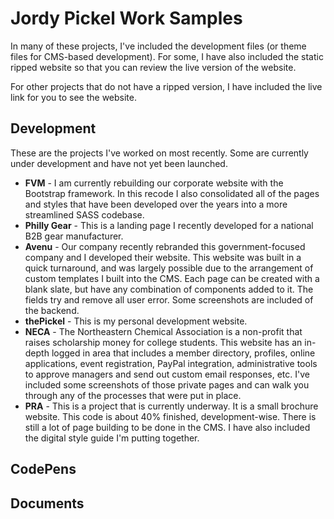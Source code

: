 # Jordy Pickel Work Samples

In many of these projects, I've included the development files (or theme files for CMS-based development). For some, I have also included the static ripped website so that you can review the live version of the website.

For other projects that do not have a ripped version, I have included the live link for you to see the website.

## Development

These are the projects I've worked on most recently. Some are currently under development and have not yet been launched.

* __FVM__ - I am currently rebuilding our corporate website with the Bootstrap framework. In this recode I also consolidated all of the pages and styles that have been developed over the years into a more streamlined SASS codebase.
* __Philly Gear__ - This is a landing page I recently developed for a national B2B gear manufacturer.
* __Avenu__ - Our company recently rebranded this government-focused company and I developed their website. This website was built in a quick turnaround, and was largely possible due to the arrangement of custom templates I built into the CMS. Each page can be created with a blank slate, but have any combination of components added to it. The fields try and remove all user error. Some screenshots are included of the backend.
* __thePickel__ - This is my personal development website.
* __NECA__ - The Northeastern Chemical Association is a non-profit that raises scholarship money for college students. This website has an in-depth logged in area that includes a member directory, profiles, online applications, event registration, PayPal integration, administrative tools to approve managers and send out custom email responses, etc. I've included some screenshots of those private pages and can walk you through any of the processes that were put in place.
* __PRA__ - This is a project that is currently underway. It is a small brochure website. This code is about 40% finished, development-wise. There is still a lot of page building to be done in the CMS. I have also included the digital style guide I'm putting together.

## CodePens

## Documents
